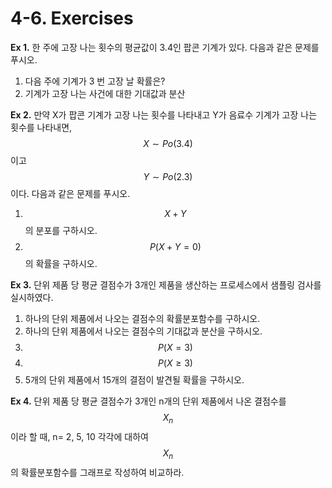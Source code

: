 # 4-6. Exercises

**Ex 1.** 한 주에 고장 나는 횟수의 평균값이 3.4인 팝콘 기계가 있다. 다음과 같은 문제를 푸시오.

1. 다음 주에 기계가 3 번 고장 날 확률은?
2. 기계가 고장 나는 사건에 대한 기대값과 분산

**Ex 2.** 만약 X가 팝콘 기계가 고장 나는 횟수를 나타내고 Y가 음료수 기계가 고장 나는 횟수를 나타내면, $$X \sim Po(3.4)$$ 이고 $$Y \sim Po(2.3)$$ 이다. 다음과 같은 문제를 푸시오.

1. $$X+Y$$ 의 분포를 구하시오.
2. $$P(X+Y=0)$$ 의 확률을 구하시오.

**Ex 3.** 단위 제품 당 평균 결점수가 3개인 제품을 생산하는 프로세스에서 샘플링 검사를 실시하였다.

1. 하나의 단위 제품에서 나오는 결점수의 확률분포함수를 구하시오.
2. 하나의 단위 제품에서 나오는 결점수의 기대값과 분산을 구하시오.
3. $$P(X=3)$$ 
4. $$P(X \ge 3)$$
5. 5개의 단위 제품에서 15개의 결점이 발견될 확률을 구하시오.

**Ex 4.** 단위 제품 당 평균 결점수가 3개인 n개의 단위 제품에서 나온 결점수를 $$X_n$$ 이라 할 때, n= 2, 5, 10 각각에 대하여 $$X_n$$의 확률분포함수를 그래프로 작성하여 비교하라.




